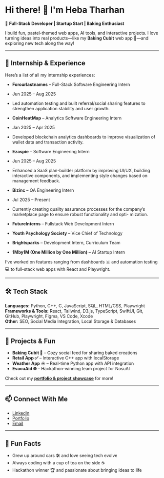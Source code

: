 # Hi there! 👋 I'm Heba Tharhan

🌸 **Full-Stack Developer | Startup Start | Baking Enthusiast**  

I build fun, pastel-themed web apps, AI tools, and interactive projects. I love turning ideas into real products—like my **Baking Cubit** web app 🍰—and exploring new tech along the way!  

---

## 💼 Internship & Experience
Here’s a list of all my internship experiences:  
- **Forourlastnames** – Full-Stack Software Engineering Intern
- Jun 2025 – Aug 2025
- Led automation testing and built referral/social sharing features to strengthen application stability and user growth.

- **CoinHeatMap** – Analytics Software Engineering Intern
- Jan 2025 – Apr 2025
- Developed blockchain analytics dashboards to improve visualization of wallet data and transaction activity.

- **Ezaspie** – Software Engineering Intern
- Jun 2025 – Aug 2025
- Enhanced a SaaS plan-builder platform by improving UI/UX, building interactive components, and implementing style
changes based on management feedback.

- **Bizinc** – QA Engineering Intern
- Jul 2025 – Present
- Currently creating quality assurance processes for the company’s marketplace page to ensure robust functionality and opti-
mization.

- **FutureInterns** – Fullstack Web Development Intern  

- **Youth Psychology Society** – Vice Chief of Technology  

- **Brightsparks** – Development Intern, Curriculum Team  

- **1Mby1M (One Million by One Million)** – AI Startup Intern  






I’ve worked on features ranging from dashboards 📊 and automation testing 💻 to full-stack web apps with React and Playwright.  

---

## 🛠️ Tech Stack
**Languages:** Python, C++, C, JavaScript, SQL, HTML/CSS, Playwright  
**Frameworks & Tools:** React, Tailwind, D3.js, TypeScript, SwiftUI, Git, GitHub, Playwright, Figma, VS Code, Xcode  
**Other:** SEO, Social Media Integration, Local Storage & Databases  

---

## 🎨 Projects & Fun
- **Baking Cubit 🍩** – Cozy social feed for sharing baked creations  
- **Retail App ✅** – Interactive C++ app with localStorage  
- **Weather App ☀️** – Real-time Python app with API integration  
- **EvacuAid 🌐** – Hackathon-winning team project for NosuAI  

Check out my **[portfolio & project showcase](https://running-loyal-hippo-870.vscodeedu.app)** for more!  

---

## 📫 Connect With Me
- [LinkedIn](https://www.linkedin.com/in/heba-tharhan)  
- [Portfolio](https://running-loyal-hippo-870.vscodeedu.app/)  
- [Email](mailto:hebatallahtharhan@gmail.com)  

---

## 🌟 Fun Facts
- Grew up around cars 🛠️ and love seeing tech evolve  
- Always coding with a cup of tea on the side ☕  
- Hackathon winner 🏆 and passionate about bringing ideas to life  
